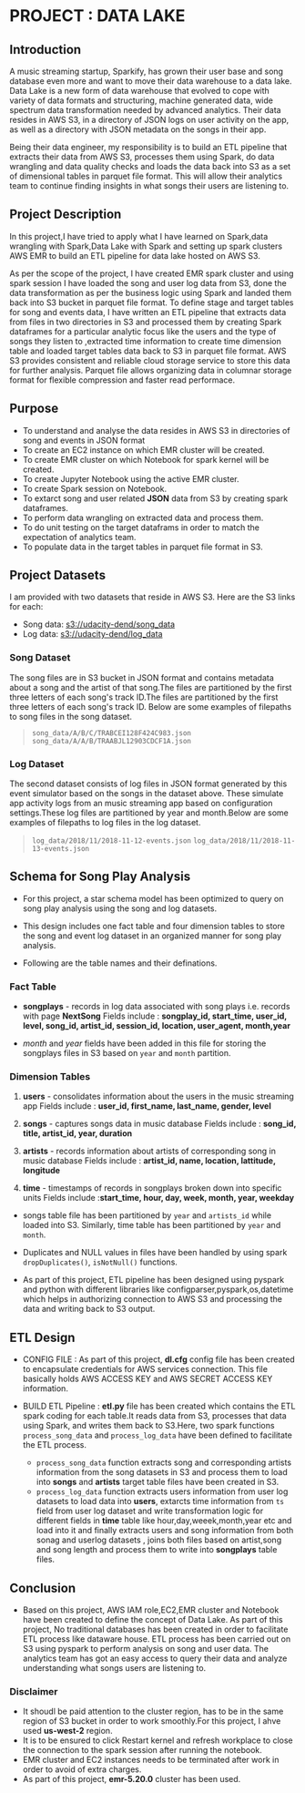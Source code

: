 # PROJECT : DATA LAKE

## Introduction

A music streaming startup, Sparkify, has grown their user base and song database even more and want to move their data warehouse to a data lake. Data Lake is a new form of data warehouse that evolved to cope with variety of data formats and structuring, machine generated data, wide spectrum data transformation needed by advanced analytics. Their data resides in AWS S3, in a directory of JSON logs on user activity on the app, as well as a directory with JSON metadata on the songs in their app.

Being their data engineer, my responsibility is to build an ETL pipeline that extracts their data from AWS S3, processes them using Spark, do data wrangling and data quality checks and loads the data back into S3 as a set of dimensional tables in parquet file format. This will allow their analytics team to continue finding insights in what songs their users are listening to.


## Project Description

In this project,I have tried to apply what I have learned on Spark,data wrangling with Spark,Data Lake with Spark and setting up spark clusters AWS EMR to build an ETL pipeline for data lake hosted on AWS S3.


 As per the scope of the project, I have created EMR spark cluster and using spark session I have loaded the song and user log data from S3, done the data transformation as per the business logic using Spark and landed them back into S3 bucket in parquet file format.  To define stage and target tables for song and events data, I have written an ETL pipeline that extracts data from files in two directories in S3  and processed them by creating Spark dataframes for a particular analytic focus like the users and the type of songs they listen to ,extracted time information to create time dimension table and loaded target tables data back to S3 in parquet file format. AWS S3 provides consistent and reliable cloud storage service to store this data for further analysis. Parquet file allows organizing data in columnar storage format for flexible compression and faster read performace.
 
 
## Purpose

- To understand and analyse the data resides in AWS S3 in directories of song and events in JSON format
- To create an EC2 instance on which EMR cluster will be created.
- To create EMR cluster on which Notebook for spark kernel will be created.
- To create Jupyter Notebook using the active EMR cluster.
- To create Spark session on Notebook.
- To extarct song and user related **JSON** data from S3 by creating spark dataframes.
- To perform data wrangling on extracted data and process them.
- To do unit testing on the target dataframs in order to match the expectation of analytics team.
- To populate data in the target tables in parquet file format in S3.


## Project Datasets

I am provided with two datasets that reside in AWS S3. Here are the S3 links for each:

- Song data: <s3://udacity-dend/song_data>
- Log data: <s3://udacity-dend/log_data>

### Song Dataset

The song files are in S3 bucket in JSON format and contains metadata about a song and the artist of that song.The files are partitioned by the first three letters of each song's track ID.The files are partitioned by the first three letters of each song's track ID. Below are some examples of filepaths to song files in the song dataset.

> `song_data/A/B/C/TRABCEI128F424C983.json`
> `song_data/A/A/B/TRAABJL12903CDCF1A.json`


### Log Dataset

The second dataset consists of log files in JSON format generated by this event simulator based on the songs in the dataset above. These simulate app activity logs from an music streaming app based on configuration settings.These log files are partitioned by year and month.Below are some examples of filepaths to log files in the log dataset.


>  `log_data/2018/11/2018-11-12-events.json`
>  `log_data/2018/11/2018-11-13-events.json`



## Schema for Song Play Analysis

- For this project, a star schema model has been optimized to query on song play analysis using the song and log datasets.
- This design includes one fact table and four dimension tables  to store the song and event log dataset in an organized manner for song play analysis.
  
- Following are the table names and their definations.

###  Fact Table

- **songplays** - records in log data associated with song plays i.e. records with page **NextSong**
  Fields include : **songplay_id, start_time, user_id, level, song_id, artist_id, session_id, location, user_agent, month,year**
  
- *month* and *year* fields have been added in this file for storing the songplays files in S3 based on `year` and `month` partition.

### Dimension Tables

1. **users** - consolidates information about the users in the music streaming app
   Fields include : **user_id, first_name, last_name, gender, level**

2. **songs** - captures songs data in music database
   Fields include : **song_id, title, artist_id, year, duration**

3. **artists** - records information about artists of corresponding song in music database
   Fields include : **artist_id, name, location, lattitude, longitude**

4. **time** - timestamps of records in songplays broken down into specific units
   Fields include :**start_time, hour, day, week, month, year, weekday**
   
- songs table file has been partitioned by `year` and `artists_id` while loaded into S3. Similarly, time table has been partitioned by `year` and `month`. 
- Duplicates and NULL values in files have been handled by using spark `dropDuplicates()`, `isNotNull()` functions.

- As part of this project, ETL pipeline has been designed using pyspark and python with different libraries like configparser,pyspark,os,datetime which helps in authorizing connection to AWS S3 and processing the data and writing back to S3 output.

## ETL Design

- CONFIG FILE : As part of this project, **dl.cfg** config file has been created to encapsulate credentials for AWS services connection. This file basically holds AWS ACCESS KEY and AWS SECRET ACCESS KEY information.

- BUILD ETL Pipeline : **etl.py** file has been created which contains the ETL spark coding for each table.It reads data from S3, processes that data using Spark, and writes them back to S3.Here, two spark functions `process_song_data` and `process_log_data` have been defined to facilitate the ETL process. 
    - `process_song_data` function extracts song and corresponding artists information from the song datasets in S3 and process them to load into **songs** and **artists** target table files have been created in S3.
    - `process_log_data` function extracts users information from user log datasets to load data into **users**, extarcts time information from `ts` field from user log dataset and write transformation logic for different fields in **time** table like hour,day,weeek,month,year etc and load into  it and finally extracts users and song information from both sonag and userlog datasets , joins both files based on artist,song and song length  and process them to write into **songplays** table files.
    
## Conclusion

- Based on this project, AWS IAM role,EC2,EMR cluster and Notebook have been created to define the concept of Data Lake. As part of this project, No traditional databases has been created in order to facilitate ETL process like dataware house. ETL process has been carried out on S3 using pyspark to perform analysis on song and user data. The analytics team has got an easy access to query their data and analyze understanding what songs users are listening to.

### Disclaimer

- It shoudl be paid attention to the cluster region, has to be in the same region of S3 bucket in order to work smoothly.For this project, I ahve used **us-west-2** region.
- It is to be ensured to click Restart kernel and refresh workplace to close the connection to the spark session after running the notebook.
- EMR cluster and EC2 instances needs to be terminated after work in order to avoid of extra charges.
- As part of this project, **emr-5.20.0** cluster has been used.
